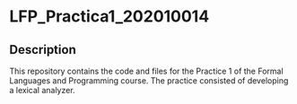 # LFP_Practica1_202010014

## Description

This repository contains the code and files for the Practice 1 of the Formal Languages and Programming course. The practice consisted of developing a lexical analyzer.



